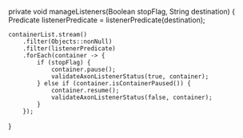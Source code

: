 private void manageListeners(Boolean stopFlag, String destination) {
    Predicate<ContainerType> listenerPredicate = listenerPredicate(destination);

    containerList.stream()
        .filter(Objects::nonNull)
        .filter(listenerPredicate)
        .forEach(container -> {
            if (stopFlag) {
                container.pause();
                validateAxonListenerStatus(true, container);
            } else if (container.isContainerPaused()) {
                container.resume();
                validateAxonListenerStatus(false, container);
            }
        });
}

